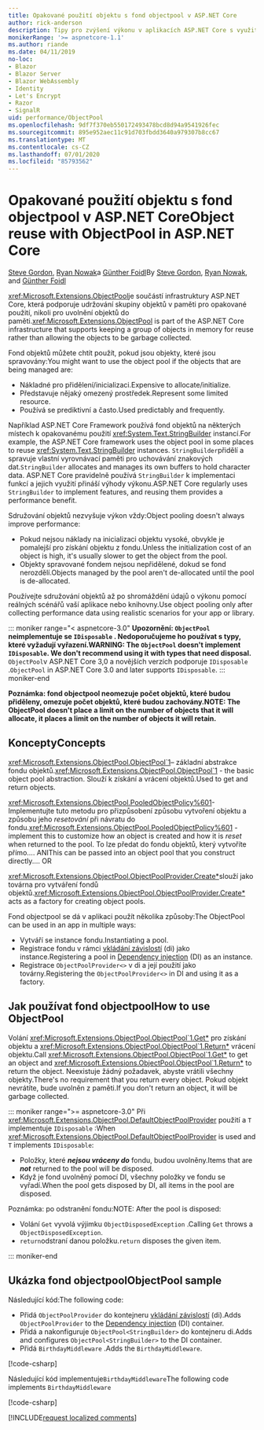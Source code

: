 ```yaml
---
title: Opakované použití objektu s fond objectpool v ASP.NET Core
author: rick-anderson
description: Tipy pro zvýšení výkonu v aplikacích ASP.NET Core s využitím fond objectpool.
monikerRange: '>= aspnetcore-1.1'
ms.author: riande
ms.date: 04/11/2019
no-loc:
- Blazor
- Blazor Server
- Blazor WebAssembly
- Identity
- Let's Encrypt
- Razor
- SignalR
uid: performance/ObjectPool
ms.openlocfilehash: 9df7f370eb550172493478bcd8d94a9541926fec
ms.sourcegitcommit: 895e952aec11c91d703fbdd3640a979307b8cc67
ms.translationtype: MT
ms.contentlocale: cs-CZ
ms.lasthandoff: 07/01/2020
ms.locfileid: "85793562"
---
```

# <a name="object-reuse-with-objectpool-in-aspnet-core"></a><span data-ttu-id="8ff3d-103">Opakované použití objektu s fond objectpool v ASP.NET Core</span><span class="sxs-lookup"><span data-stu-id="8ff3d-103">Object reuse with ObjectPool in ASP.NET Core</span></span>

<span data-ttu-id="8ff3d-104">[Steve Gordon](https://twitter.com/stevejgordon), [Ryan Nowak](https://github.com/rynowak)a [Günther Foidl](https://github.com/gfoidl)</span><span class="sxs-lookup"><span data-stu-id="8ff3d-104">By [Steve Gordon](https://twitter.com/stevejgordon), [Ryan Nowak](https://github.com/rynowak), and [Günther Foidl](https://github.com/gfoidl)</span></span>

<span data-ttu-id="8ff3d-105"><xref:Microsoft.Extensions.ObjectPool>je součástí infrastruktury ASP.NET Core, která podporuje udržování skupiny objektů v paměti pro opakované použití, nikoli pro uvolnění objektů do paměti.</span><span class="sxs-lookup"><span data-stu-id="8ff3d-105"><xref:Microsoft.Extensions.ObjectPool> is part of the ASP.NET Core infrastructure that supports keeping a group of objects in memory for reuse rather than allowing the objects to be garbage collected.</span></span>

<span data-ttu-id="8ff3d-106">Fond objektů můžete chtít použít, pokud jsou objekty, které jsou spravovány:</span><span class="sxs-lookup"><span data-stu-id="8ff3d-106">You might want to use the object pool if the objects that are being managed are:</span></span>

- <span data-ttu-id="8ff3d-107">Nákladné pro přidělení/inicializaci.</span><span class="sxs-lookup"><span data-stu-id="8ff3d-107">Expensive to allocate/initialize.</span></span>
- <span data-ttu-id="8ff3d-108">Představuje nějaký omezený prostředek.</span><span class="sxs-lookup"><span data-stu-id="8ff3d-108">Represent some limited resource.</span></span>
- <span data-ttu-id="8ff3d-109">Používá se prediktivní a často.</span><span class="sxs-lookup"><span data-stu-id="8ff3d-109">Used predictably and frequently.</span></span>

<span data-ttu-id="8ff3d-110">Například ASP.NET Core Framework používá fond objektů na některých místech k opakovanému použití <xref:System.Text.StringBuilder> instancí.</span><span class="sxs-lookup"><span data-stu-id="8ff3d-110">For example, the ASP.NET Core framework uses the object pool in some places to reuse <xref:System.Text.StringBuilder> instances.</span></span> <span data-ttu-id="8ff3d-111">`StringBuilder`přidělí a spravuje vlastní vyrovnávací paměti pro uchovávání znakových dat.</span><span class="sxs-lookup"><span data-stu-id="8ff3d-111">`StringBuilder` allocates and manages its own buffers to hold character data.</span></span> <span data-ttu-id="8ff3d-112">ASP.NET Core pravidelně používá `StringBuilder` k implementaci funkcí a jejich využití přináší výhody výkonu.</span><span class="sxs-lookup"><span data-stu-id="8ff3d-112">ASP.NET Core regularly uses `StringBuilder` to implement features, and reusing them provides a performance benefit.</span></span>

<span data-ttu-id="8ff3d-113">Sdružování objektů nezvyšuje výkon vždy:</span><span class="sxs-lookup"><span data-stu-id="8ff3d-113">Object pooling doesn't always improve performance:</span></span>

- <span data-ttu-id="8ff3d-114">Pokud nejsou náklady na inicializaci objektu vysoké, obvykle je pomalejší pro získání objektu z fondu.</span><span class="sxs-lookup"><span data-stu-id="8ff3d-114">Unless the initialization cost of an object is high, it's usually slower to get the object from the pool.</span></span>
- <span data-ttu-id="8ff3d-115">Objekty spravované fondem nejsou nepřidělené, dokud se fond nerozdělí.</span><span class="sxs-lookup"><span data-stu-id="8ff3d-115">Objects managed by the pool aren't de-allocated until the pool is de-allocated.</span></span>

<span data-ttu-id="8ff3d-116">Používejte sdružování objektů až po shromáždění údajů o výkonu pomocí reálných scénářů vaší aplikace nebo knihovny.</span><span class="sxs-lookup"><span data-stu-id="8ff3d-116">Use object pooling only after collecting performance data using realistic scenarios for your app or library.</span></span>

::: moniker range="< aspnetcore-3.0"
<span data-ttu-id="8ff3d-117">**Upozornění: `ObjectPool` neimplementuje se `IDisposable` . Nedoporučujeme ho používat s typy, které vyžadují vyřazení.**</span><span class="sxs-lookup"><span data-stu-id="8ff3d-117">**WARNING: The `ObjectPool` doesn't implement `IDisposable`. We don't recommend using it with types that need disposal.**</span></span> <span data-ttu-id="8ff3d-118">`ObjectPool`v ASP.NET Core 3,0 a novějších verzích podporuje `IDisposable` .</span><span class="sxs-lookup"><span data-stu-id="8ff3d-118">`ObjectPool` in ASP.NET Core 3.0 and later supports `IDisposable`.</span></span>
::: moniker-end

<span data-ttu-id="8ff3d-119">**Poznámka: fond objectpool neomezuje počet objektů, které budou přiděleny, omezuje počet objektů, které budou zachovány.**</span><span class="sxs-lookup"><span data-stu-id="8ff3d-119">**NOTE: The ObjectPool doesn't place a limit on the number of objects that it will allocate, it places a limit on the number of objects it will retain.**</span></span>

## <a name="concepts"></a><span data-ttu-id="8ff3d-120">Koncepty</span><span class="sxs-lookup"><span data-stu-id="8ff3d-120">Concepts</span></span>

<span data-ttu-id="8ff3d-121"><xref:Microsoft.Extensions.ObjectPool.ObjectPool`1>– základní abstrakce fondu objektů.</span><span class="sxs-lookup"><span data-stu-id="8ff3d-121"><xref:Microsoft.Extensions.ObjectPool.ObjectPool`1> - the basic object pool abstraction.</span></span> <span data-ttu-id="8ff3d-122">Slouží k získání a vrácení objektů.</span><span class="sxs-lookup"><span data-stu-id="8ff3d-122">Used to get and return objects.</span></span>

<span data-ttu-id="8ff3d-123"><xref:Microsoft.Extensions.ObjectPool.PooledObjectPolicy%601>-Implementujte tuto metodu pro přizpůsobení způsobu vytvoření objektu a způsobu jeho *resetování* při návratu do fondu.</span><span class="sxs-lookup"><span data-stu-id="8ff3d-123"><xref:Microsoft.Extensions.ObjectPool.PooledObjectPolicy%601> - implement this to customize how an object is created and how it is *reset* when returned to the pool.</span></span> <span data-ttu-id="8ff3d-124">To lze předat do fondu objektů, který vytvoříte přímo.... ANI</span><span class="sxs-lookup"><span data-stu-id="8ff3d-124">This can be passed into an object pool that you construct directly.... OR</span></span>

<span data-ttu-id="8ff3d-125"><xref:Microsoft.Extensions.ObjectPool.ObjectPoolProvider.Create*>slouží jako továrna pro vytváření fondů objektů.</span><span class="sxs-lookup"><span data-stu-id="8ff3d-125"><xref:Microsoft.Extensions.ObjectPool.ObjectPoolProvider.Create*> acts as a factory for creating object pools.</span></span>
<!-- REview, there is no ObjectPoolProvider<T> -->

<span data-ttu-id="8ff3d-126">Fond objectpool se dá v aplikaci použít několika způsoby:</span><span class="sxs-lookup"><span data-stu-id="8ff3d-126">The ObjectPool can be used in an app in multiple ways:</span></span>

* <span data-ttu-id="8ff3d-127">Vytváří se instance fondu.</span><span class="sxs-lookup"><span data-stu-id="8ff3d-127">Instantiating a pool.</span></span>
* <span data-ttu-id="8ff3d-128">Registrace fondu v rámci [vkládání závislostí](xref:fundamentals/dependency-injection) (di) jako instance.</span><span class="sxs-lookup"><span data-stu-id="8ff3d-128">Registering a pool in [Dependency injection](xref:fundamentals/dependency-injection) (DI) as an instance.</span></span>
* <span data-ttu-id="8ff3d-129">Registrace `ObjectPoolProvider<>` v di a její použití jako továrny.</span><span class="sxs-lookup"><span data-stu-id="8ff3d-129">Registering the `ObjectPoolProvider<>` in DI and using it as a factory.</span></span>

## <a name="how-to-use-objectpool"></a><span data-ttu-id="8ff3d-130">Jak používat fond objectpool</span><span class="sxs-lookup"><span data-stu-id="8ff3d-130">How to use ObjectPool</span></span>

<span data-ttu-id="8ff3d-131">Volání <xref:Microsoft.Extensions.ObjectPool.ObjectPool`1.Get*> pro získání objektu a <xref:Microsoft.Extensions.ObjectPool.ObjectPool`1.Return*> vrácení objektu.</span><span class="sxs-lookup"><span data-stu-id="8ff3d-131">Call <xref:Microsoft.Extensions.ObjectPool.ObjectPool`1.Get*> to get an object and <xref:Microsoft.Extensions.ObjectPool.ObjectPool`1.Return*> to return the object.</span></span>  <span data-ttu-id="8ff3d-132">Neexistuje žádný požadavek, abyste vrátili všechny objekty.</span><span class="sxs-lookup"><span data-stu-id="8ff3d-132">There's no requirement that you return every object.</span></span> <span data-ttu-id="8ff3d-133">Pokud objekt nevrátíte, bude uvolněn z paměti.</span><span class="sxs-lookup"><span data-stu-id="8ff3d-133">If you don't return an object, it will be garbage collected.</span></span>

::: moniker range=">= aspnetcore-3.0"
<span data-ttu-id="8ff3d-134">Při <xref:Microsoft.Extensions.ObjectPool.DefaultObjectPoolProvider> použití a `T` implementuje `IDisposable` :</span><span class="sxs-lookup"><span data-stu-id="8ff3d-134">When <xref:Microsoft.Extensions.ObjectPool.DefaultObjectPoolProvider> is used and `T` implements `IDisposable`:</span></span>

* <span data-ttu-id="8ff3d-135">Položky, které ***nejsou vráceny do*** fondu, budou uvolněny.</span><span class="sxs-lookup"><span data-stu-id="8ff3d-135">Items that are ***not*** returned to the pool will be disposed.</span></span>
* <span data-ttu-id="8ff3d-136">Když je fond uvolněný pomocí DI, všechny položky ve fondu se vyřadí.</span><span class="sxs-lookup"><span data-stu-id="8ff3d-136">When the pool gets disposed by DI, all items in the pool are disposed.</span></span>

<span data-ttu-id="8ff3d-137">Poznámka: po odstranění fondu:</span><span class="sxs-lookup"><span data-stu-id="8ff3d-137">NOTE: After the pool is disposed:</span></span>

* <span data-ttu-id="8ff3d-138">Volání `Get` vyvolá výjimku `ObjectDisposedException` .</span><span class="sxs-lookup"><span data-stu-id="8ff3d-138">Calling `Get` throws a `ObjectDisposedException`.</span></span>
* <span data-ttu-id="8ff3d-139">`return`odstraní danou položku.</span><span class="sxs-lookup"><span data-stu-id="8ff3d-139">`return` disposes the given item.</span></span>

::: moniker-end

## <a name="objectpool-sample"></a><span data-ttu-id="8ff3d-140">Ukázka fond objectpool</span><span class="sxs-lookup"><span data-stu-id="8ff3d-140">ObjectPool sample</span></span>

<span data-ttu-id="8ff3d-141">Následující kód:</span><span class="sxs-lookup"><span data-stu-id="8ff3d-141">The following code:</span></span>

* <span data-ttu-id="8ff3d-142">Přidá `ObjectPoolProvider` do kontejneru [vkládání závislostí](xref:fundamentals/dependency-injection) (di).</span><span class="sxs-lookup"><span data-stu-id="8ff3d-142">Adds `ObjectPoolProvider` to the [Dependency injection](xref:fundamentals/dependency-injection) (DI) container.</span></span>
* <span data-ttu-id="8ff3d-143">Přidá a nakonfiguruje `ObjectPool<StringBuilder>` do kontejneru di.</span><span class="sxs-lookup"><span data-stu-id="8ff3d-143">Adds and configures `ObjectPool<StringBuilder>` to the DI container.</span></span>
* <span data-ttu-id="8ff3d-144">Přidá `BirthdayMiddleware` .</span><span class="sxs-lookup"><span data-stu-id="8ff3d-144">Adds the `BirthdayMiddleware`.</span></span>

[!code-csharp[](ObjectPool/ObjectPoolSample/Startup.cs?name=snippet)]

<span data-ttu-id="8ff3d-145">Následující kód implementuje`BirthdayMiddleware`</span><span class="sxs-lookup"><span data-stu-id="8ff3d-145">The following code implements `BirthdayMiddleware`</span></span>

[!code-csharp[](ObjectPool/ObjectPoolSample/BirthdayMiddleware.cs?name=snippet)]

[!INCLUDE[request localized comments](~/includes/code-comments-loc.md)]
